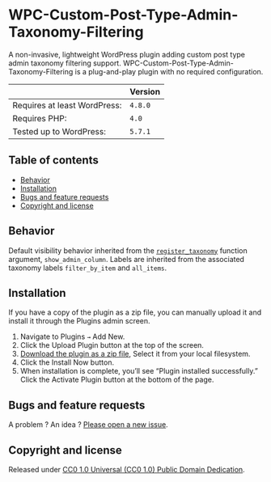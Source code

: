 # WPC-Custom-Post-Type-Admin-Taxonomy-Filtering

A non-invasive, lightweight WordPress plugin adding custom post type admin taxonomy filtering support. WPC-Custom-Post-Type-Admin-Taxonomy-Filtering is a plug-and-play plugin with no required configuration.

||Version|
|- |- |
|Requires at least WordPress:|`4.8.0`|
|Requires PHP:|`4.0`|
|Tested up to WordPress:|`5.7.1`|

## Table of contents

- [Behavior](https://github.com/amarinediary/WPC-Custom-Post-Type-Admin-Taxonomy-Filtering#behavior)
- [Installation](https://github.com/amarinediary/WPC-Custom-Post-Type-Admin-Taxonomy-Filtering#installation)
- [Bugs and feature requests](https://github.com/amarinediary/WPC-Custom-Post-Type-Admin-Taxonomy-Filtering#bugs-and-feature-requests)
- [Copyright and license](https://github.com/amarinediary/WPC-Custom-Post-Type-Admin-Taxonomy-Filtering#copyright-and-license)

## Behavior

Default visibility behavior inherited from the [`register_taxonomy`](https://developer.wordpress.org/reference/functions/register_taxonomy/#parameters) function argument, `show_admin_column`. Labels are inherited from the associated taxonomy labels `filter_by_item` and `all_items`.

## Installation

If you have a copy of the plugin as a zip file, you can manually upload it and install it through the Plugins admin screen.

1. Navigate to Plugins `→` Add New.
2. Click the Upload Plugin button at the top of the screen.
3. [Download the plugin as a zip file](https://github.com/amarinediary/WPC-Custom-Post-Type-Admin-Taxonomy-Filtering/archive/refs/heads/main.zip), Select it from your local filesystem.
4. Click the Install Now button.
5. When installation is complete, you’ll see “Plugin installed successfully.” Click the Activate Plugin button at the bottom of the page.

## Bugs and feature requests

A problem ? An idea ? [Please open a new issue](https://github.com/amarinediary/WPC-Custom-Post-Type-Admin-Taxonomy-Filtering/issues/new).

## Copyright and license

Released under [CC0 1.0 Universal (CC0 1.0) Public Domain Dedication](https://github.com/amarinediary/WPC-Custom-Post-Type-Admin-Taxonomy-Filtering/blob/main/LICENSE).

